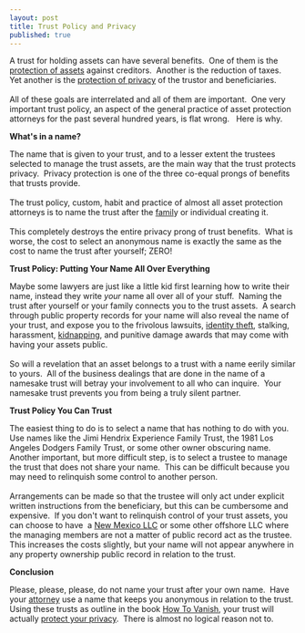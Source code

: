 ```yaml
---
layout: post
title: Trust Policy and Privacy
published: true
---
```

<p>A trust for holding assets can have several benefits.  One of them is the <a title="asset protection" href="http://en.wikipedia.org/wiki/Asset_protection" target="_blank">protection of assets</a> against creditors.  Another is the reduction of taxes.  Yet another is the <a title="Trust policy privacy protection" href="http://www.howtovanish.com/2010/04/trust-policy-and-privacy" target="_blank">protection of privacy</a> of the trustor and beneficiaries. <br /><br /> All of these goals are interrelated and all of them are important.  One very important trust policy, an aspect of the general practice of asset protection attorneys for the past several hundred years, is flat wrong.   Here is why.</p>
<p><strong>What's in a name?</strong></p>
<p>The name that is given to your trust, and to a lesser extent the trustees selected to manage the trust assets, are the main way that the trust protects privacy.  Privacy protection is one of the three co-equal prongs of benefits that trusts provide. <br /><br /> The trust policy, custom, habit and practice of almost all asset protection attorneys is to name the trust after the <a title="family protection" href="http://www.howtovanish.com/2010/03/family-protection-plan-a-personal-fourth-amendment/" target="_blank">famil</a>y or individual creating it.  <br /><br />This completely destroys the entire privacy prong of trust benefits.  What is worse, the cost to select an anonymous name is exactly the same as the cost to name the trust after yourself; ZERO!</p>
<p><strong>Trust Policy: Putting Your Name All Over Everything</strong></p>
<p>Maybe some lawyers are just like a little kid first learning how to write their name, instead they write <em>your</em> name all over all of your stuff.  Naming the trust after yourself or your family connects you to the trust assets.  A search through public property records for your name will also reveal the name of your trust, and expose you to the frivolous lawsuits, <a title="identity theft" href="http://www.darkreading.com/securityservices/security/privacy/showArticle.jhtml?articleID=222600185" target="_blank">identity theft</a>, stalking, harassment, <a title="kidnapping" href="http://www.npr.org/templates/story/story.php?storyId=90907266&amp;ft=1&amp;f=1001" target="_blank">kidnapping</a>, and punitive damage awards that may come with having your assets public.  <br /><br />So will a revelation that an asset belongs to a trust with a name eerily similar to yours.  All of the business dealings that are done in the name of a namesake trust will betray your involvement to all who can inquire.  Your namesake trust prevents you from being a truly silent partner.</p>
<p><strong>Trust Policy You Can Trust</strong></p>
<p>The easiest thing to do is to select a name that has nothing to do with you.  Use names like the Jimi Hendrix Experience Family Trust, the 1981 Los Angeles Dodgers Family Trust, or some other owner obscuring name.  Another important, but more difficult step, is to select a trustee to manage the trust that does not share your name.  This can be difficult because you may need to relinquish some control to another person. <br /><br /> Arrangements can be made so that the trustee will only act under explicit written instructions from the beneficiary, but this can be cumbersome and expensive.  If you don't want to relinquish control of your trust assets, you can choose to have  a <a title="LLC to protect privacy" href="http://www.howtovanish.com/2009/08/the-state-of-the-llc/" target="_blank">New Mexico LLC</a> or some other offshore LLC where the managing members are not a matter of public record act as the trustee.  This increases the costs slightly, but your name will not appear anywhere in any property ownership public record in relation to the trust.</p>
<p><strong>Conclusion</strong></p>
<p>Please, please, please, do not name your trust after your own name.  Have your <a title="trust attorney" href="http://www.billroundsjd.com" target="_blank">attorney</a> use a name that keeps you anonymous in relation to the trust.  Using these trusts as outline in the book <a href="http://www.howtovanish.com/HTVBook">How To Vanish</a>, your trust will actually <a title="protect privacy" href="http://www.howtovanish.com/2010/04/keep-address-private/" target="_blank">protect your privacy</a>.  There is almost no logical reason not to.</p>
